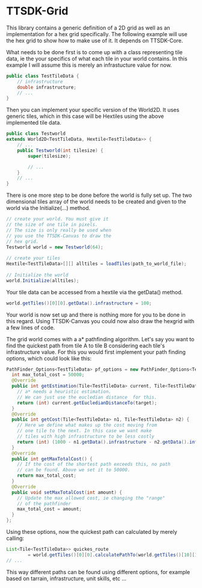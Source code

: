 # TTSDK-Grid

This library contains a generic definition of a 2D grid as well as an implementation for a hex grid specifically. The following example will use the hex grid to show how to make use of it. It depends on TTSDK-Core.

What needs to be done first is to come up with a class representing tile data, ie the your specifics of what each tile in your world contains. In this example I will assume this is merely an infrastucture value for now.

```java
public class TestTileData {
	// infrastructure
	double infrastructure;
	// ...
}
```

Then you can implement your specific version of the World2D. It uses generic tiles, which in this case will be Hextiles using the above implemented tile data.

```java
public class Testworld
extends World2D<TestTileData, Hextile<TestTileData>> {
	// ...
	public Testworld(int tilesize) {
		super(tilesize);

		// ...
	}
	// ...
}

```

There is one more step to be done before the world is fully set up. The two dimensional tiles array of the world needs to be created and given to the world via the Initialize(...) method.

```java
// create your world. You must give it
// the size of one tile in pixels.
// The size is only really be used when
// you use the TTSDK-Canvas to draw the
// hex grid.
Testworld world = new Testworld(64);
		
// create your tiles
Hextile<TestTileData>[][] alltiles = loadTiles(path_to_world_file);
		
// Initialize the world
world.Initialize(alltiles);
```

Your tile data can be accessed from a hextile via the getData() method.

```java
world.getTiles()[0][0].getData().infrastructure = 100;
```

Your world is now set up and there is nothing more for you to be done in this regard. Using TTSDK-Canvas you could now also draw the hexgrid with a few lines of code.

The grid world comes with a a* pathfinding algorithm. Let's say you want to find the quickest path from tile A to tile B considering each tile's infrastructure value. For this you would first implement your path finding options, which could look like this:

```java
PathFinder_Options<TestTileData> pf_options = new PathFinder_Options<TestTileData>() {
  int max_total_cost = 50000;
  @Override
  public int getEstimation(Tile<TestTileData> current, Tile<TestTileData> target) {
  	// a* needs a heuristic estimation. 
  	// We can just use the eucledian distance  for this.
  	return (int) current.getEucledianDistanceTo(target);
  }
  @Override
  public int getCost(Tile<TestTileData> n1, Tile<TestTileData> n2) {
  	// Here we define what makes up the cost moving from 
  	// one tile to the next. In this case we want make
  	// tiles with high infrastructure to be less costly
  	return (int) (1000 - n1.getData().infrastructure - n2.getData().infrastructure);
  }
  @Override
  public int getMaxTotalCost() {
  	// If the cost of the shortest path exceeds this, no path
  	// can be found. Above we set it to 50000.
  	return max_total_cost;
  }
  @Override
  public void setMaxTotalCost(int amount) {
  	// Update the max allowed cost, ie changing the "range"
  	// of the pathfinder
  	max_total_cost = amount;
  }
};
```

Using these options, now the quickest path can calculated by merely calling:

```java
List<Tile<TestTileData>> quickes_route
		= world.getTiles()[0][0].calculatePathTo(world.getTiles()[10][10], pf_options);
// ...
```

This way different paths can be found using different options, for example based on tarrain, infrastructure, unit skills, etc ...
